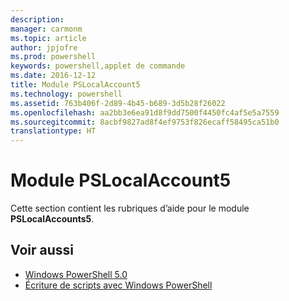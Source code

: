 ```yaml
---
description: 
manager: carmonm
ms.topic: article
author: jpjofre
ms.prod: powershell
keywords: powershell,applet de commande
ms.date: 2016-12-12
title: Module PSLocalAccount5
ms.technology: powershell
ms.assetid: 763b406f-2d89-4b45-b689-3d5b28f26022
ms.openlocfilehash: aa2bb3e6ea91d8f9dd7500f4450fc4af5e5a7559
ms.sourcegitcommit: 8acbf9827ad8f4ef9753f826ecaff58495ca51b0
translationtype: HT
---
```

# <a name="pslocalaccount5-module"></a>Module PSLocalAccount5
Cette section contient les rubriques d’aide pour le module **PSLocalAccounts5**.

## <a name="see-also"></a>Voir aussi
- [Windows PowerShell 5.0](Windows-PowerShell-5.0.md)
- [Écriture de scripts avec Windows PowerShell](../../getting-started/fundamental/Scripting-with-Windows-PowerShell.md)

